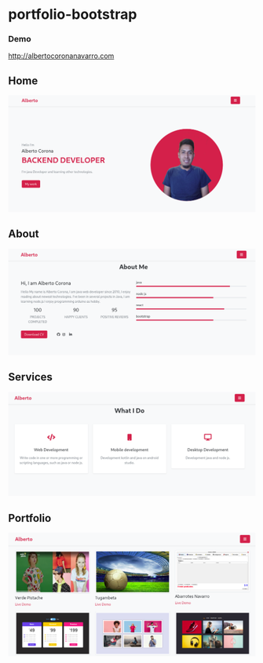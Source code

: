 # portfolio-bootstrap

<h3>Demo</h3>
<a href="https://albertocoronanavarro.com/" target="_blank" class="text-dark me-2">http://albertocoronanavarro.com</a>
<h2>Home</h2>

![home](pictures/home.png)
<h2>About</h2>

![about](pictures/about.png)
<h2>Services</h2>

![services](pictures/services.png)
<h2>Portfolio</h2>

![portfolio](pictures/portfolio.png)